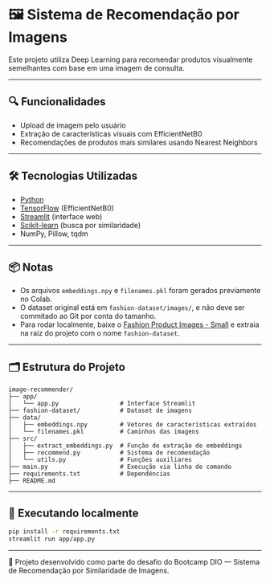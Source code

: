 
# 🖼️ Sistema de Recomendação por Imagens

Este projeto utiliza Deep Learning para recomendar produtos visualmente semelhantes com base em uma imagem de consulta.

---

## 🔍 Funcionalidades

- Upload de imagem pelo usuário
- Extração de características visuais com EfficientNetB0
- Recomendações de produtos mais similares usando Nearest Neighbors

---

## 🛠️ Tecnologias Utilizadas

- [Python](https://www.python.org/)
- [TensorFlow](https://www.tensorflow.org/) (EfficientNetB0)
- [Streamlit](https://streamlit.io/) (interface web)
- [Scikit-learn](https://scikit-learn.org/) (busca por similaridade)
- NumPy, Pillow, tqdm

---

## 📦 Notas

- Os arquivos `embeddings.npy` e `filenames.pkl` foram gerados previamente no Colab.
- O dataset original está em `fashion-dataset/images/`, e não deve ser commitado ao Git por conta do tamanho.
- Para rodar localmente, baixe o [Fashion Product Images - Small](https://www.kaggle.com/datasets/paramaggarwal/fashion-product-images-small) e extraia na raiz do projeto com o nome `fashion-dataset`.

---

## 🗂️ Estrutura do Projeto

```
image-recommender/
├── app/
│   └── app.py                 # Interface Streamlit
├── fashion-dataset/           # Dataset de imagens
├── data/ 
│   ├── embeddings.npy         # Vetores de características extraídos
│   └── filenames.pkl          # Caminhos das imagens
├── src/
│   ├── extract_embeddings.py  # Função de extração de embeddings
│   ├── recommend.py           # Sistema de recomendação
│   └── utils.py               # Funções auxiliares
├── main.py                    # Execução via linha de comando
├── requirements.txt           # Dependências
├── README.md
```

---

## 🚀 Executando localmente

```bash
pip install -r requirements.txt
streamlit run app/app.py
```

---

🎯 Projeto desenvolvido como parte do desafio do Bootcamp DIO — Sistema de Recomendação por Similaridade de Imagens.
